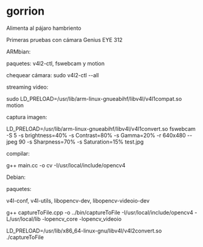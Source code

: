 # gorrion
Alimenta al pájaro hambriento

Primeras pruebas con cámara Genius EYE 312

ARMbian:

paquetes:
v4l2-ctl, fswebcam y motion


chequear cámara:
sudo v4l2-ctl --all

streaming video:


sudo LD_PRELOAD=/usr/lib/arm-linux-gnueabihf/libv4l/v4l1compat.so motion


captura imagen:


LD_PRELOAD=/usr/lib/arm-linux-gnueabihf/libv4l/v4l1convert.so fswebcam  -S 5 -s brightness=40% -s Contrast=80%  -s Gamma=20%  -r 640x480 --jpeg 90 -s Sharpness=70% -s Saturation=15% test.jpg


compilar:

g++ main.cc -o cv -I/usr/local/include/opencv4


Debian:

paquetes: 

v4l-conf, v4l-utils, libopencv-dev, libopencv-videoio-dev

g++ captureToFile.cpp -o ../bin/captureToFile -I/usr/local/include/opencv4 -L/usr/local/lib -lopencv_core -lopencv_videoio

LD_PRELOAD=/usr/lib/x86_64-linux-gnu/libv4l/v4l2convert.so ./captureToFile 


